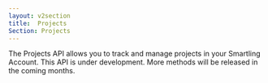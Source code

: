 ```yaml
---
layout: v2section
title:  Projects
Section: Projects
---
```


The Projects API allows you to track and manage projects in your Smartling Account. This API is under development. More methods will be released in the coming months.
